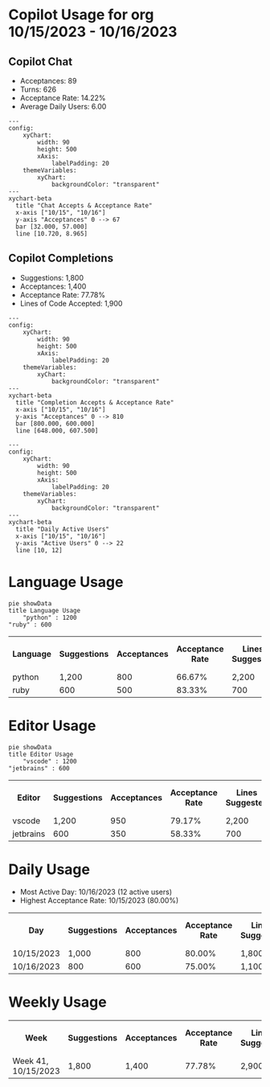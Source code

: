 <h1>Copilot Usage for org<br>10/15/2023 - 10/16/2023</h1>
<h2>Copilot Chat</h2>
<ul><li>Acceptances: 89</li><li>Turns: 626</li><li>Acceptance Rate: 14.22%</li><li>Average Daily Users: 6.00</li></ul>

```mermaid
---
config:
    xyChart:
        width: 90
        height: 500
        xAxis:
            labelPadding: 20
    themeVariables:
        xyChart:
            backgroundColor: "transparent"
---
xychart-beta
  title "Chat Accepts & Acceptance Rate"
  x-axis ["10/15", "10/16"]
  y-axis "Acceptances" 0 --> 67
  bar [32.000, 57.000]
  line [10.720, 8.965]
```
<h2>Copilot Completions</h2>
<ul><li>Suggestions: 1,800</li><li>Acceptances: 1,400</li><li>Acceptance Rate: 77.78%</li><li>Lines of Code Accepted: 1,900</li></ul>

```mermaid
---
config:
    xyChart:
        width: 90
        height: 500
        xAxis:
            labelPadding: 20
    themeVariables:
        xyChart:
            backgroundColor: "transparent"
---
xychart-beta
  title "Completion Accepts & Acceptance Rate"
  x-axis ["10/15", "10/16"]
  y-axis "Acceptances" 0 --> 810
  bar [800.000, 600.000]
  line [648.000, 607.500]
```

```mermaid
---
config:
    xyChart:
        width: 90
        height: 500
        xAxis:
            labelPadding: 20
    themeVariables:
        xyChart:
            backgroundColor: "transparent"
---
xychart-beta
  title "Daily Active Users"
  x-axis ["10/15", "10/16"]
  y-axis "Active Users" 0 --> 22
  line [10, 12]
```
<h1>Language Usage</h1>

```mermaid
pie showData
title Language Usage
    "python" : 1200
"ruby" : 600
```
<table><tr><th>Language</th><th>Suggestions</th><th>Acceptances</th><th>Acceptance Rate</th><th>Lines Suggested</th><th>Lines Accepted</th><th>Avg Active Users</th></tr><tr><td>python</td><td>1,200</td><td>800</td><td>66.67%</td><td>2,200</td><td>1,550</td><td>7.50</td></tr><tr><td>ruby</td><td>600</td><td>500</td><td>83.33%</td><td>700</td><td>350</td><td>3.00</td></tr></table>
<h1>Editor Usage</h1>

```mermaid
pie showData
title Editor Usage
    "vscode" : 1200
"jetbrains" : 600
```
<table><tr><th>Editor</th><th>Suggestions</th><th>Acceptances</th><th>Acceptance Rate</th><th>Lines Suggested</th><th>Lines Accepted</th><th>Avg Active Users</th></tr><tr><td>vscode</td><td>1,200</td><td>950</td><td>79.17%</td><td>2,200</td><td>1,350</td><td>6.50</td></tr><tr><td>jetbrains</td><td>600</td><td>350</td><td>58.33%</td><td>700</td><td>550</td><td>4.00</td></tr></table>
<h1>Daily Usage</h1>
<ul><li>Most Active Day: 10/16/2023 (12 active users)</li><li>Highest Acceptance Rate: 10/15/2023 (80.00%)</li></ul>
<table><tr><th>Day</th><th>Suggestions</th><th>Acceptances</th><th>Acceptance Rate</th><th>Lines Suggested</th><th>Lines Accepted</th><th>Active Users</th><th>Chat Acceptances</th><th>Chat Acceptance Rate</th><th>Chat Turns</th><th>Active Chat Users</th></tr><tr><td>10/15/2023</td><td>1,000</td><td>800</td><td>80.00%</td><td>1,800</td><td>1,200</td><td>10</td><td>32</td><td>16.00%</td><td>200</td><td>4</td></tr><tr><td>10/16/2023</td><td>800</td><td>600</td><td>75.00%</td><td>1,100</td><td>700</td><td>12</td><td>57</td><td>13.38%</td><td>426</td><td>8</td></tr></table>
<h1>Weekly Usage</h1>
<table><tr><th>Week</th><th>Suggestions</th><th>Acceptances</th><th>Acceptance Rate</th><th>Lines Suggested</th><th>Lines Accepted</th><th>Active Users</th><th>Chat Acceptances</th><th>Chat Acceptance Rate</th><th>Chat Turns</th><th>Active Chat Users</th></tr><tr><td>Week 41, 10/15/2023</td><td>1,800</td><td>1,400</td><td>77.78%</td><td>2,900</td><td>1,900</td><td>12</td><td>89</td><td>14.22%</td><td>626</td><td>8</td></tr></table>

